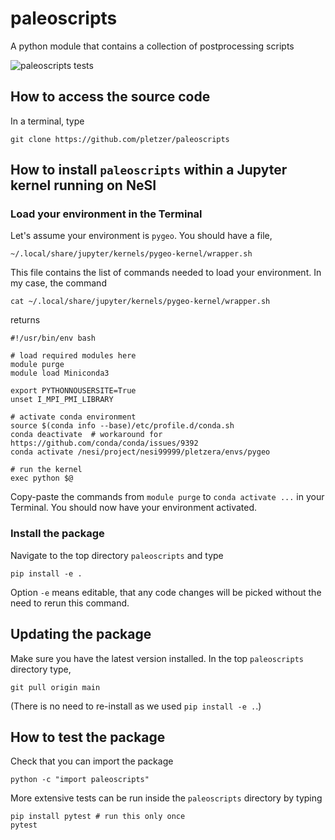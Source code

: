 # paleoscripts

A python module that contains a collection of postprocessing scripts

![paleoscripts tests](https://github.com/pletzer/paleoscripts/actions/workflowspython-app.yml/badge.svg)

## How to access the source code

In a terminal, type
```
git clone https://github.com/pletzer/paleoscripts
```
 
## How to install `paleoscripts` within a Jupyter kernel running on NeSI

### Load your environment in the Terminal

Let's assume your environment is `pygeo`. You should have a file,
```
~/.local/share/jupyter/kernels/pygeo-kernel/wrapper.sh
```

This file contains the list of commands needed to load your environment. In my case, the command 
```
cat ~/.local/share/jupyter/kernels/pygeo-kernel/wrapper.sh
```
returns
```
#!/usr/bin/env bash

# load required modules here
module purge
module load Miniconda3

export PYTHONNOUSERSITE=True
unset I_MPI_PMI_LIBRARY

# activate conda environment
source $(conda info --base)/etc/profile.d/conda.sh 
conda deactivate  # workaround for https://github.com/conda/conda/issues/9392
conda activate /nesi/project/nesi99999/pletzera/envs/pygeo

# run the kernel
exec python $@
```

Copy-paste the commands from `module purge` to `conda activate ...` in your Terminal. You should now have your environment activated.

### Install the package

Navigate to the top directory `paleoscripts` and type
```
pip install -e .
```
Option `-e` means editable, that any code changes will be picked without the need to rerun this command.

## Updating the package

Make sure you have the latest version installed. In the top `paleoscripts` directory type,
```
git pull origin main
```
(There is no need to re-install as we used `pip install -e .`.)

## How to test the package

Check that you can import the package

```
python -c "import paleoscripts"
```

More extensive tests can be run inside the `paleoscripts` directory by typing
```
pip install pytest # run this only once
pytest
```


